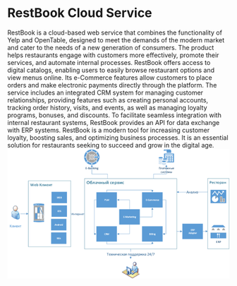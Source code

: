 # RestBook Cloud Service

RestBook is a cloud-based web service that combines the functionality of Yelp and OpenTable, designed to meet the demands of the modern market and cater to the needs of a new generation of consumers. The product helps restaurants engage with customers more effectively, promote their services, and automate internal processes.
RestBook offers access to digital catalogs, enabling users to easily browse restaurant options and view menus online. Its e-Commerce features allow customers to place orders and make electronic payments directly through the platform.
The service includes an integrated CRM system for managing customer relationships, providing features such as creating personal accounts, tracking order history, visits, and events, as well as managing loyalty programs, bonuses, and discounts.
To facilitate seamless integration with internal restaurant systems, RestBook provides an API for data exchange with ERP systems.
RestBook is a modern tool for increasing customer loyalty, boosting sales, and optimizing business processes. It is an essential solution for restaurants seeking to succeed and grow in the digital age.
<img border="0" src="https://github.com/vadimprogsource/RestBook/blob/main/restbook.png">
